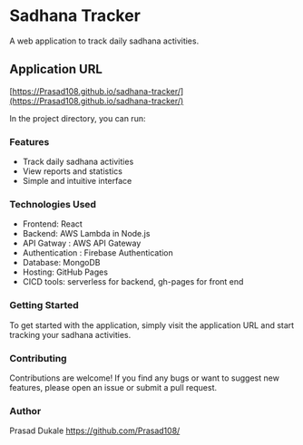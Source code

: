 # Sadhana Tracker

A web application to track daily sadhana activities.

## Application URL

[https://Prasad108.github.io/sadhana-tracker/](https://Prasad108.github.io/sadhana-tracker/)

In the project directory, you can run:

### Features
- Track daily sadhana activities
- View reports and statistics
- Simple and intuitive interface

### Technologies Used

- Frontend: React
- Backend: AWS Lambda in Node.js
- API Gatway : AWS API Gateway
- Authentication : Firebase Authentication
- Database: MongoDB
- Hosting: GitHub Pages
- CICD tools: serverless for backend, gh-pages for front end

### Getting Started
To get started with the application, simply visit the application URL and start tracking your sadhana activities.

### Contributing
Contributions are welcome! If you find any bugs or want to suggest new features, please open an issue or submit a pull request.

### Author
Prasad Dukale
https://github.com/Prasad108/
